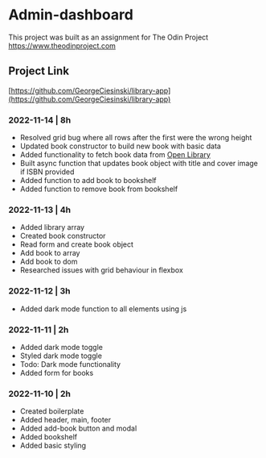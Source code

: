 
# Admin-dashboard

This project was built as an assignment for The Odin Project
https://www.theodinproject.com

## Project Link
[https://github.com/GeorgeCiesinski/library-app](https://github.com/GeorgeCiesinski/library-app)

### 2022-11-14 | 8h
- Resolved grid bug where all rows after the first were the wrong height
- Updated book constructor to build new book with basic data
- Added functionality to fetch book data from [Open Library](https://openlibrary.org/)
- Built async function that updates book object with title and cover image if ISBN provided
- Added function to add book to bookshelf
- Added function to remove book from bookshelf

### 2022-11-13 | 4h
- Added library array
- Created book constructor
- Read form and create book object
- Add book to array
- Add book to dom
- Researched issues with grid behaviour in flexbox

### 2022-11-12 | 3h
- Added dark mode function to all elements using js

### 2022-11-11 | 2h
- Added dark mode toggle
- Styled dark mode toggle
- Todo: Dark mode functionality
- Added form for books

### 2022-11-10 | 2h
- Created boilerplate
- Added header, main, footer
- Added add-book button and modal
- Added bookshelf
- Added basic styling
